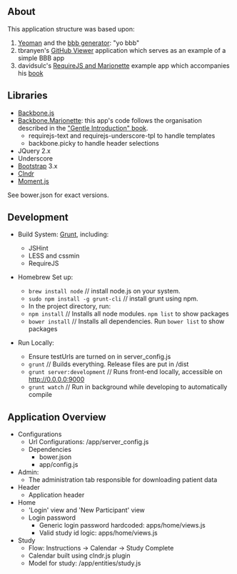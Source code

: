 About
-----

This application structure was based upon:

1. [Yeoman](http://yeoman.io/) and the [bbb generator](https://github.com/backbone-boilerplate/generator-bbb/): "yo bbb"
1. tbranyen's [GitHub Viewer](https://github.com/tbranyen/github-viewer) application which serves as an example of a simple BBB app
1. davidsulc's [RequireJS and Marionette](https://github.com/davidsulc/structuring-backbone-with-requirejs-and-marionette) example app which accompanies his [book](https://leanpub.com/structuring-backbone-with-requirejs-and-marionette)


Libraries
---------

* [Backbone.js](http://backbonejs.org/)
* [Backbone.Marionette](http://marionettejs.com/): this app's code follows the organisation described in the ["Gentle Introduction" book](https://leanpub.com/marionette-gentle-introduction).  
    * requirejs-text and requirejs-underscore-tpl to handle templates
    * backbone.picky to handle header selections
* JQuery 2.x
* Underscore
* [Bootstrap](http://getbootstrap.com/css/) 3.x
* [Clndr](https://kylestetz.github.io/CLNDR/)
* [Moment.js](http://momentjs.com/) 

See bower.json for exact versions.


Development
-----------

* Build System: [Grunt](http://gruntjs.com/), including:
    * JSHint
    * LESS and cssmin
    * RequireJS

* Homebrew Set up:
    * ```brew install node``` // install node.js on your system. 
    * ```sudo npm install -g grunt-cli``` // install grunt using npm.
    * In the project directory, run:
    * ```npm install```   // Installs all node modules. ```npm list``` to show packages
    * ```bower install```   // Installs all dependencies. Run ```bower list``` to show packages
    
* Run Locally:
    * Ensure testUrls are turned on in server_config.js
    * ```grunt```   // Builds everything. Release files are put in /dist
    * ```grunt server:development``` // Runs front-end locally, accessible on http://0.0.0.0:9000
    * ```grunt watch``` // Run in background while developing to automatically compile





Application Overview
--------------------
* Configurations
    * Url Configurations: /app/server_config.js
    * Dependencies
        * bower.json
        * app/config.js
* Admin: 
    * The administration tab responsible for downloading patient data
* Header
    * Application header
* Home
    * 'Login' view and 'New Participant' view
    * Login password
        * Generic login password hardcoded: apps/home/views.js
        * Valid study id logic: apps/home/views.js
* Study 
    * Flow: Instructions -> Calendar -> Study Complete
    * Calendar built using clndr.js plugin
    * Model for study: /app/entities/study.js


